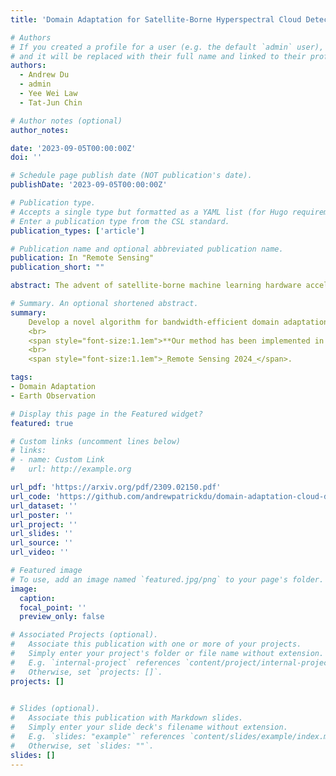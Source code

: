 ```yaml
---
title: 'Domain Adaptation for Satellite-Borne Hyperspectral Cloud Detection'

# Authors
# If you created a profile for a user (e.g. the default `admin` user), write the username (folder name) here
# and it will be replaced with their full name and linked to their profile.
authors:
  - Andrew Du
  - admin
  - Yee Wei Law
  - Tat-Jun Chin

# Author notes (optional)
author_notes:

date: '2023-09-05T00:00:00Z'
doi: ''

# Schedule page publish date (NOT publication's date).
publishDate: '2023-09-05T00:00:00Z'

# Publication type.
# Accepts a single type but formatted as a YAML list (for Hugo requirements).
# Enter a publication type from the CSL standard.
publication_types: ['article']

# Publication name and optional abbreviated publication name.
publication: In "Remote Sensing"
publication_short: ""

abstract: The advent of satellite-borne machine learning hardware accelerators has enabled the on-board processing of payload data using machine learning techniques such as convolutional neural networks (CNN). A notable example is using a CNN to detect the presence of clouds in hyperspectral data captured on Earth observation (EO) missions, whereby only clear sky data is downlinked to conserve bandwidth. However, prior to deployment, new missions that employ new sensors will not have enough representative datasets to train a CNN model, while a model trained solely on data from previous missions will underperform when deployed to process the data on the new missions. This underperformance stems from the domain gap, i.e., differences in the underlying distributions of the data generated by the different sensors in previous and future missions. In this paper, we address the domain gap problem in the context of on-board hyperspectral cloud detection. Our main contributions lie in formulating new domain adaptation tasks that are motivated by a concrete EO mission, developing a novel algorithm for bandwidth-efficient supervised domain adaptation, and demonstrating test-time adaptation algorithms on space deployable neural network accelerators. Our contributions enable minimal data transmission to be invoked (e.g., only 1% of the weights in ResNet50) to achieve domain adaptation, thereby allowing more sophisticated CNN models to be deployed and updated on satellites without being hampered by domain gap and bandwidth limitations.

# Summary. An optional shortened abstract.
summary: 
    Develop a novel algorithm for bandwidth-efficient domain adaptation. 
    <br>
    <span style="font-size:1.1em">**Our method has been implemented in Kanyini, the first satellite fully designed, built, and owned by South Australia**</span>.
    <br>
    <span style="font-size:1.1em">_Remote Sensing 2024_</span>.

tags: 
- Domain Adaptation
- Earth Observation

# Display this page in the Featured widget?
featured: true

# Custom links (uncomment lines below)
# links:
# - name: Custom Link
#   url: http://example.org

url_pdf: 'https://arxiv.org/pdf/2309.02150.pdf'
url_code: 'https://github.com/andrewpatrickdu/domain-adaptation-cloud-detection'
url_dataset: ''
url_poster: ''
url_project: ''
url_slides: ''
url_source: ''
url_video: ''

# Featured image
# To use, add an image named `featured.jpg/png` to your page's folder.
image:
  caption: 
  focal_point: ''
  preview_only: false

# Associated Projects (optional).
#   Associate this publication with one or more of your projects.
#   Simply enter your project's folder or file name without extension.
#   E.g. `internal-project` references `content/project/internal-project/index.md`.
#   Otherwise, set `projects: []`.
projects: []
  

# Slides (optional).
#   Associate this publication with Markdown slides.
#   Simply enter your slide deck's filename without extension.
#   E.g. `slides: "example"` references `content/slides/example/index.md`.
#   Otherwise, set `slides: ""`.
slides: []
---
```

